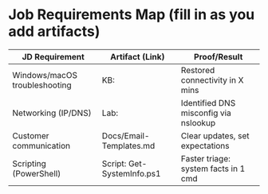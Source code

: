 # Job Requirements Map (fill in as you add artifacts)

| JD Requirement                         | Artifact (Link)                  | Proof/Result                           |
|----------------------------------------|----------------------------------|----------------------------------------|
| Windows/macOS troubleshooting          | KB: <link>                       | Restored connectivity in X mins        |
| Networking (IP/DNS)                    | Lab: <link>                      | Identified DNS misconfig via nslookup  |
| Customer communication                 | Docs/Email-Templates.md          | Clear updates, set expectations        |
| Scripting (PowerShell)                 | Script: Get-SystemInfo.ps1       | Faster triage: system facts in 1 cmd   |